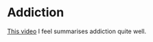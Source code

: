 # Addiction
[This video](https://www.youtube.com/watch?v=HUngLgGRJpo&feature=youtu.be) I feel summarises addiction quite well.